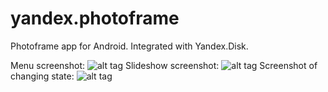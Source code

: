 yandex.photoframe
=================

Photoframe app for Android. Integrated with Yandex.Disk. 

Menu screenshot: ![alt tag](http://i.imgur.com/C7teE7M.png)
Slideshow screenshot: ![alt tag](http://i.imgur.com/qWdW50X.jpg)
Screenshot of changing state: ![alt tag](http://i.imgur.com/5O4VJve.jpg)
